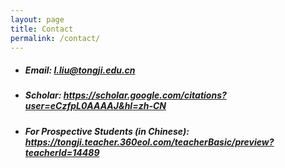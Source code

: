 ```yaml
---
layout: page
title: Contact
permalink: /contact/
---
```


- ##### Email:  l.liu@tongji.edu.cn  
- ##### Scholar: <https://scholar.google.com/citations?user=eCzfpL0AAAAJ&hl=zh-CN>  
- ##### For Prospective Students (in Chinese): <https://tongji.teacher.360eol.com/teacherBasic/preview?teacherId=14489>  


